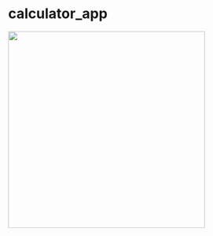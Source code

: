 # calculator_app

<img src="https://github.com/user-attachments/assets/561e7f95-a3d6-4baf-b678-8996d5e0f973" width="400">




